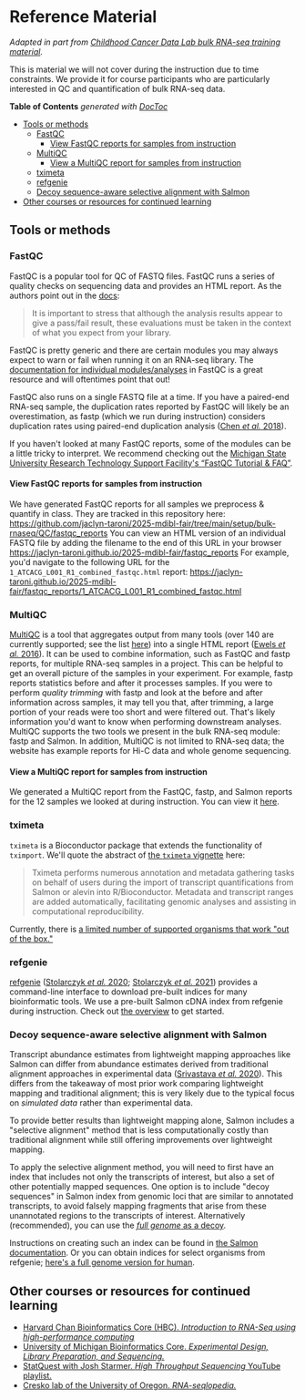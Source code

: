 # Reference Material

_Adapted in part from [Childhood Cancer Data Lab bulk RNA-seq training material](https://github.com/AlexsLemonade/training-modules/blob/9e648b207577c55cc22a24c712a736873523f5a4/RNA-seq)._

This is material we will not cover during the instruction due to time constraints.
We provide it for course participants who are particularly interested in QC and quantification of bulk RNA-seq data.


<!-- START doctoc generated TOC please keep comment here to allow auto update -->
<!-- DON'T EDIT THIS SECTION, INSTEAD RE-RUN doctoc TO UPDATE -->
**Table of Contents**  *generated with [DocToc](https://github.com/thlorenz/doctoc)*


- [Tools or methods](#tools-or-methods)
  - [FastQC](#fastqc)
      - [View FastQC reports for samples from instruction](#view-fastqc-reports-for-samples-from-instruction)
  - [MultiQC](#multiqc)
      - [View a MultiQC report for samples from instruction](#view-a-multiqc-report-for-samples-from-instruction)
  - [tximeta](#tximeta)
  - [refgenie](#refgenie)
  - [Decoy sequence-aware selective alignment with Salmon](#decoy-sequence-aware-selective-alignment-with-salmon)
- [Other courses or resources for continued learning](#other-courses-or-resources-for-continued-learning)

<!-- END doctoc generated TOC please keep comment here to allow auto update -->

## Tools or methods

### FastQC

FastQC is a popular tool for QC of FASTQ files.
FastQC runs a series of quality checks on sequencing data and provides an HTML report.
As the authors point out in the [docs](https://www.bioinformatics.babraham.ac.uk/projects/fastqc/Help/2%20Basic%20Operations/2.2%20Evaluating%20Results.html):

> It is important to stress that although the analysis results appear to give a pass/fail result, these evaluations must be taken in the context of what you expect from your library.

FastQC is pretty generic and there are certain modules you may always expect to warn or fail when running it on an RNA-seq library.
The [documentation for individual modules/analyses](https://www.bioinformatics.babraham.ac.uk/projects/fastqc/Help/3%20Analysis%20Modules/) in FastQC is a great resource and will oftentimes point that out!

FastQC also runs on a single FASTQ file at a time.
If you have a paired-end RNA-seq sample, the duplication rates reported by FastQC will likely be an overestimation, as fastp (which we run during instruction) considers duplication rates using paired-end duplication analysis ([Chen *et al.* 2018](https://doi.org/10.1093/bioinformatics/bty560)).

If you haven't looked at many FastQC reports, some of the modules can be a little tricky to interpret.
We recommend checking out the [Michigan State University Research Technology Support Facility's “FastQC Tutorial & FAQ”](https://rtsf.natsci.msu.edu/genomics/technical-documents/fastqc-tutorial-and-faq.aspx).

#### View FastQC reports for samples from instruction

We have generated FastQC reports for all samples we preprocess & quantify in class.
They are tracked in this repository here: <https://github.com/jaclyn-taroni/2025-mdibl-fair/tree/main/setup/bulk-rnaseq/QC/fastqc_reports> You can view an HTML version of an individual FASTQ file by adding the filename to the end of this URL in your browser <https://jaclyn-taroni.github.io/2025-mdibl-fair/fastqc_reports> For example, you'd navigate to the following URL for the `1_ATCACG_L001_R1_combined_fastqc.html` report: <https://jaclyn-taroni.github.io/2025-mdibl-fair/fastqc_reports/1_ATCACG_L001_R1_combined_fastqc.html>


### MultiQC

[MultiQC](https://multiqc.info/) is a tool that aggregates output from many tools (over 140 are currently supported; see the list [here](https://multiqc.info/modules/)) into a single HTML report ([Ewels *et al.* 2016](http://dx.doi.org/10.1093/bioinformatics/btw354)).
It can be used to combine information, such as FastQC and fastp reports, for multiple RNA-seq samples in a project.
This can be helpful to get an overall picture of the samples in your experiment.
For example, fastp reports statistics before and after it processes samples.
If you were to perform _quality trimming_ with fastp and look at the before and after information across samples, it may tell you that, after trimming, a large portion of your reads were too short and were filtered out.
That's likely information you'd want to know when performing downstream analyses.
MultiQC supports the two tools we present in the bulk RNA-seq module: fastp and Salmon.
In addition, MultiQC is not limited to RNA-seq data; the website has example reports for Hi-C data and whole genome sequencing.

#### View a MultiQC report for samples from instruction

We generated a MultiQC report from the FastQC, fastp, and Salmon reports for the 12 samples we looked at during instruction.
You can view it [here](https://jaclyn-taroni.github.io/2025-mdibl-fair/multiqc_report.html).

### tximeta

`tximeta` is a Bioconductor package that extends the functionality of `tximport`.
We'll quote the abstract of [the `tximeta` vignette](https://www.bioconductor.org/packages/devel/bioc/vignettes/tximeta/inst/doc/tximeta.html) here:

> Tximeta performs numerous annotation and metadata gathering tasks on behalf of users during the import of transcript quantifications from Salmon or alevin into R/Bioconductor. Metadata and transcript ranges are added automatically, facilitating genomic analyses and assisting in computational reproducibility.

Currently, there is [a limited number of supported organisms that work "out of the box."](https://www.bioconductor.org/packages/devel/bioc/vignettes/tximeta/inst/doc/tximeta.html#Pre-computed_digests)

### refgenie

[refgenie](http://refgenie.databio.org/en/latest/) ([Stolarczyk *et al.* 2020](https://doi.org/10.1093/gigascience/giz149); [Stolarczyk *et al.* 2021](https://doi.org/10.1093/nargab/lqab036)) provides a command-line interface to download pre-built indices for many bioinformatic tools.
We use a pre-built Salmon cDNA index from refgenie during instruction.
Check out [the overview](http://refgenie.databio.org/en/latest/overview/) to get started.

### Decoy sequence-aware selective alignment with Salmon

Transcript abundance estimates from lightweight mapping approaches like Salmon can differ from abundance estimates derived from traditional alignment approaches in experimental data ([Srivastava _et al._ 2020](https://doi.org/10.1186/s13059-020-02151-8)).
This differs from the takeaway of most prior work comparing lightweight mapping and traditional alignment; this is very likely due to the typical focus on _simulated data_ rather than experimental data.

To provide better results than lightweight mapping alone, Salmon includes a "selective alignment" method that is less computationally costly than traditional alignment while still offering improvements over lightweight mapping.

To apply the selective alignment method, you will need to first have an index that includes not only the transcripts of interest, but also a set of other potentially mapped sequences.
One option is to include "decoy sequences" in Salmon index from genomic loci that are similar to annotated transcripts, to avoid falsely mapping fragments that arise from these unannotated regions to the transcripts of interest.
Alternatively (recommended), you can use the [_full genome_ as a decoy](https://combine-lab.github.io/alevin-tutorial/2019/selective-alignment/).

Instructions on creating such an index can be found in [the Salmon documentation](https://salmon.readthedocs.io/en/latest/salmon.html#preparing-transcriptome-indices-mapping-based-mode).
Or you can obtain indices for select organisms from refgenie; [here's a full genome version for human](http://refgenomes.databio.org/v3/assets/splash/2230c535660fb4774114bfa966a62f823fdb6d21acf138d4/salmon_sa_index?tag=default).


## Other courses or resources for continued learning

* [Harvard Chan Bioinformatics Core (HBC). _Introduction to RNA-Seq using high-performance computing_](https://hbctraining.github.io/Intro-to-rnaseq-hpc-salmon-flipped/schedule/links-to-lessons.html)
* [University of Michigan Bioinformatics Core. _Experimental Design, Library Preparation, and Sequencing._](https://umich-brcf-bioinf.github.io/rnaseq_demystified_workshop/site/Module3a_Design_Prep_Seq)
* [StatQuest with Josh Starmer. _High Throughput Sequencing_ YouTube playlist.](https://www.youtube.com/playlist?list=PLblh5JKOoLUJo2Q6xK4tZElbIvAACEykp)
* [Cresko lab of the University of Oregon. _RNA-seqlopedia._](https://rnaseq.uoregon.edu)

